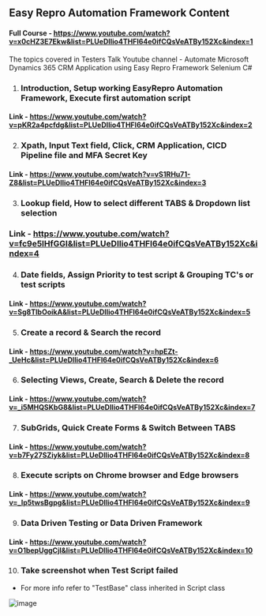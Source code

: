 ## Easy Repro Automation Framework Content ##  
  #### Full Course - https://www.youtube.com/watch?v=x0cHZ3E7Ekw&list=PLUeDIlio4THFl64e0ifCQsVeATBy152Xc&index=1
The topics covered in Testers Talk Youtube channel - Automate Microsoft Dynamics 365 CRM Application using Easy Repro Framework Selenium C#

1) ### Introduction, Setup working EasyRepro Automation Framework, Execute first automation script 
#### Link - https://www.youtube.com/watch?v=pKR2a4pcfdg&list=PLUeDIlio4THFl64e0ifCQsVeATBy152Xc&index=2


2) ### Xpath, Input Text field, Click, CRM Application, CICD Pipeline file and MFA Secret Key
#### Link - https://www.youtube.com/watch?v=vS1RHu71-Z8&list=PLUeDIlio4THFl64e0ifCQsVeATBy152Xc&index=3


3) ### Lookup field, How to select different TABS & Dropdown list selection
### Link - https://www.youtube.com/watch?v=fc9e5lHfGGI&list=PLUeDIlio4THFl64e0ifCQsVeATBy152Xc&index=4


4) ### Date fields, Assign Priority to test script & Grouping TC's or test scripts
#### Link - https://www.youtube.com/watch?v=Sg8TlbOoikA&list=PLUeDIlio4THFl64e0ifCQsVeATBy152Xc&index=5

5) ### Create a record & Search the record
#### Link - https://www.youtube.com/watch?v=hpEZt-_UeHc&list=PLUeDIlio4THFl64e0ifCQsVeATBy152Xc&index=6

6) ### Selecting Views, Create, Search & Delete the record
#### Link - https://www.youtube.com/watch?v=_i5MHQSKbG8&list=PLUeDIlio4THFl64e0ifCQsVeATBy152Xc&index=7

7) ### SubGrids, Quick Create Forms & Switch Between TABS
#### Link - https://www.youtube.com/watch?v=b7Fy27SZiyk&list=PLUeDIlio4THFl64e0ifCQsVeATBy152Xc&index=8

8) ### Execute scripts on Chrome browser and Edge browsers
#### Link - https://www.youtube.com/watch?v=_Ip5twsBgpg&list=PLUeDIlio4THFl64e0ifCQsVeATBy152Xc&index=9

9) ### Data Driven Testing or Data Driven Framework
#### Link - https://www.youtube.com/watch?v=O1bepUggCjI&list=PLUeDIlio4THFl64e0ifCQsVeATBy152Xc&index=10

10) ### Take screenshot when Test Script failed 
- For more info refer to "TestBase" class inherited in Script class

![image](https://user-images.githubusercontent.com/22426896/213454901-2255d529-c0ee-40e1-b473-eed35985cd5d.png)



